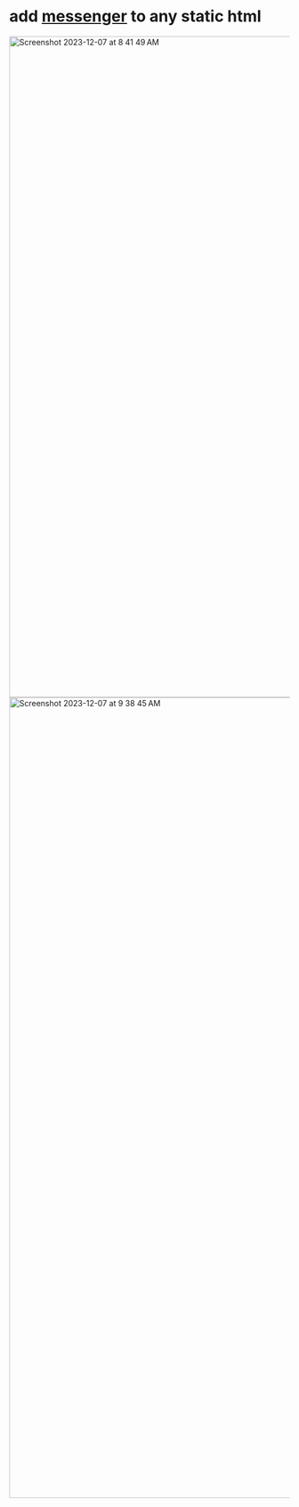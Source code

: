 # add <a href="https://clock.sudo-self.com">messenger</a> to any static html
<img width="1189" alt="Screenshot 2023-12-07 at 8 41 49 AM" src="https://github.com/sudo-self/messenger/assets/119916323/ed61b454-29ce-48d1-9ff5-966bb1f8553b">
<img width="1440" alt="Screenshot 2023-12-07 at 9 38 45 AM" src="https://github.com/sudo-self/messenger/assets/119916323/37b0cd3e-6d0c-4daa-80f6-4b1624924acb">
